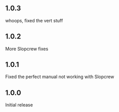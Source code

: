 ## 1.0.3
whoops, fixed the vert stuff

## 1.0.2
More Slopcrew fixes

## 1.0.1
Fixed the perfect manual not working with Slopcrew

## 1.0.0
Initial release